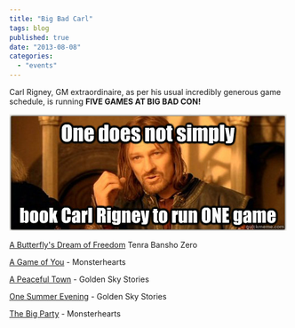```yaml
---
title: "Big Bad Carl"
tags: blog
published: true
date: "2013-08-08"
categories: 
  - "events"
---
```


Carl Rigney, GM extraordinaire, as per his usual incredibly generous game schedule, is running **FIVE GAMES AT BIG BAD CON!**

[![one does not simply carl rigney](/images/one-does-not-simply-carl-rigney.png)](http://www.bigbadcon.com/wp-content/uploads/2012/06/one-does-not-simply-carl-rigney.png)

[A Butterfly's Dream of Freedom](http://www.bigbadcon.com/events/a-butterflys-dream-of-freedom/ "A Butterfly's Dream of Freedom") Tenra Bansho Zero

[A Game of You](http://www.bigbadcon.com/events/a-game-of-you/ "A Game of You") - Monsterhearts

[A Peaceful Town](http://www.bigbadcon.com/events/a-peaceful-town/ "A Peaceful Town") - Golden Sky Stories

[One Summer Evening](http://www.bigbadcon.com/events/one-summer-evening/ "One Summer Evening") - Golden Sky Stories

[The Big Party](http://www.bigbadcon.com/events/the-big-party/ "The Big Party") - Monsterhearts
